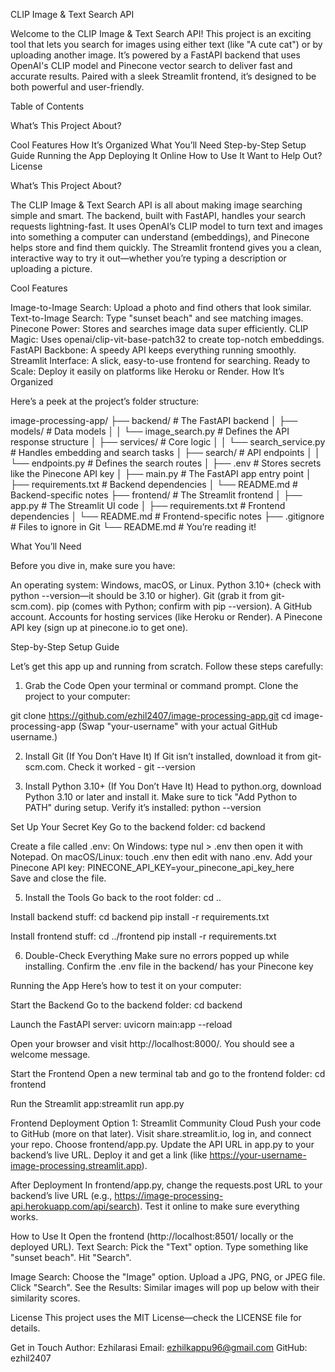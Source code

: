 
CLIP Image & Text Search API

Welcome to the CLIP Image & Text Search API! This project is an exciting tool that lets you search for images using either text (like "A cute cat") or by uploading another image. It’s powered by a FastAPI backend that uses OpenAI's CLIP model and Pinecone vector search to deliver fast and accurate results. Paired with a sleek Streamlit frontend, it’s designed to be both powerful and user-friendly.

Table of Contents

What’s This Project About?

Cool Features
How It’s Organized
What You’ll Need
Step-by-Step Setup Guide
Running the App
Deploying It Online
How to Use It
Want to Help Out?
License

What’s This Project About?

The CLIP Image & Text Search API is all about making image searching simple and smart. The backend, built with FastAPI, handles your search requests lightning-fast. It uses OpenAI’s CLIP model to turn text and images into something a computer can understand (embeddings), and Pinecone helps store and find them quickly. The Streamlit frontend gives you a clean, interactive way to try it out—whether you’re typing a description or uploading a picture.

Cool Features

Image-to-Image Search: Upload a photo and find others that look similar.
Text-to-Image Search: Type "sunset beach" and see matching images.
Pinecone Power: Stores and searches image data super efficiently.
CLIP Magic: Uses openai/clip-vit-base-patch32 to create top-notch embeddings.
FastAPI Backbone: A speedy API keeps everything running smoothly.
Streamlit Interface: A slick, easy-to-use frontend for searching.
Ready to Scale: Deploy it easily on platforms like Heroku or Render.
How It’s Organized

Here’s a peek at the project’s folder structure:

image-processing-app/
├── backend/                # The FastAPI backend
│   ├── models/             # Data models
│   │   └── image_search.py # Defines the API response structure
│   ├── services/           # Core logic
│   │   └── search_service.py # Handles embedding and search tasks
│   ├── search/             # API endpoints
│   │   └── endpoints.py    # Defines the search routes
│   ├── .env                # Stores secrets like the Pinecone API key
│   ├── main.py             # The FastAPI app entry point
│   ├── requirements.txt    # Backend dependencies
│   └── README.md           # Backend-specific notes
├── frontend/               # The Streamlit frontend
│   ├── app.py              # The Streamlit UI code
│   ├── requirements.txt    # Frontend dependencies
│   └── README.md           # Frontend-specific notes
├── .gitignore              # Files to ignore in Git
└── README.md               # You’re reading it!

What You’ll Need

Before you dive in, make sure you have:

An operating system: Windows, macOS, or Linux.
Python 3.10+ (check with python --version—it should be 3.10 or higher).
Git (grab it from git-scm.com).
pip (comes with Python; confirm with pip --version).
A GitHub account.
Accounts for hosting services (like Heroku or Render).
A Pinecone API key (sign up at pinecone.io to get one).

Step-by-Step Setup Guide

Let’s get this app up and running from scratch. Follow these steps carefully:

1. Grab the Code
Open your terminal or command prompt.
Clone the project to your computer:

git clone https://github.com/ezhil2407/image-processing-app.git
cd image-processing-app
(Swap "your-username" with your actual GitHub username.)

2. Install Git (If You Don’t Have It)
If Git isn’t installed, download it from git-scm.com.
Check it worked - git --version

3. Install Python 3.10+ (If You Don’t Have It)
Head to python.org, download Python 3.10 or later and install it.
Make sure to tick "Add Python to PATH" during setup.
Verify it’s installed: python --version

Set Up Your Secret Key
Go to the backend folder: cd backend

Create a file called .env:
On Windows: type nul > .env then open it with Notepad.
On macOS/Linux: touch .env then edit with nano .env.
Add your Pinecone API key: PINECONE_API_KEY=your_pinecone_api_key_here   
Save and close the file.

5. Install the Tools
Go back to the root folder: cd ..

Install backend stuff: cd backend
pip install -r requirements.txt

Install frontend stuff: cd ../frontend
pip install -r requirements.txt

6. Double-Check Everything
Make sure no errors popped up while installing.
Confirm the .env file in the backend/ has your Pinecone key

Running the App
Here’s how to test it on your computer:

Start the Backend
Go to the backend folder: cd backend

Launch the FastAPI server: uvicorn main:app --reload

Open your browser and visit http://localhost:8000/. You should see a welcome message.

Start the Frontend
Open a new terminal tab and go to the frontend folder: cd frontend

Run the Streamlit app:streamlit run app.py

Frontend Deployment
Option 1: Streamlit Community Cloud
Push your code to GitHub (more on that later).
Visit share.streamlit.io, log in, and connect your repo.
Choose frontend/app.py.
Update the API URL in app.py to your backend’s live URL.
Deploy it and get a link (like https://your-username-image-processing.streamlit.app).

After Deployment
In frontend/app.py, change the requests.post URL to your backend’s live URL (e.g., https://image-processing-api.herokuapp.com/api/search).
Test it online to make sure everything works.

How to Use It
Open the frontend (http://localhost:8501/ locally or the deployed URL).
Text Search:
Pick the "Text" option.
Type something like "sunset beach".
Hit "Search".

Image Search:
Choose the "Image" option.
Upload a JPG, PNG, or JPEG file.
Click "Search".
See the Results:
Similar images will pop up below with their similarity scores.

License
This project uses the MIT License—check the LICENSE file for details.

Get in Touch
Author: Ezhilarasi
Email: ezhilkappu96@gmail.com
GitHub: ezhil2407



